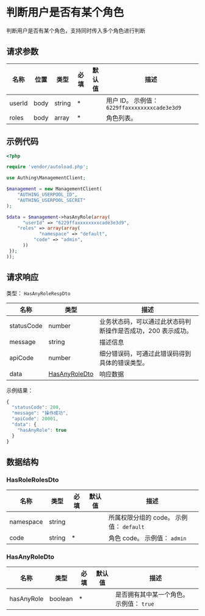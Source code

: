 # 判断用户是否有某个角色

<!--
  警告⚠️：
  不要直接修改该文档，
  https://github.com/Authing/authing-docs-factory
  使用该项目进行生成
-->

判断用户是否有某个角色，支持同时传入多个角色进行判断

## 请求参数

| 名称 | 位置 | 类型 | 必填 | 默认值 | 描述 |
| ---- | --- | ---- | ---- | ---- | ---- |
| userId | body | string | \* |  | 用户 ID。 示例值： `6229ffaxxxxxxxxcade3e3d9` |
| roles | body | array | \* |  | 角色列表。  |


## 示例代码

```php
<?php

require 'vendor/autoload.php';

use Authing\ManagementClient;

$management = new ManagementClient(
    "AUTHING_USERPOOL_ID",
    "AUTHING_USERPOOL_SECRET"
);

$data = $management->hasAnyRole(array(
      "userId" => "6229ffaxxxxxxxxcade3e3d9",
    "roles" => array(array(
            "namespace" => "default",
          "code" => "admin",
      ))
 });
));
```


## 请求响应

类型： `HasAnyRoleRespDto`

| 名称 | 类型 | 描述 |
| ---- | ---- | ---- |
| statusCode | number | 业务状态码，可以通过此状态码判断操作是否成功，200 表示成功。 |
| message | string | 描述信息 |
| apiCode | number | 细分错误码，可通过此错误码得到具体的错误类型。 |
| data | <a href="#HasAnyRoleDto">HasAnyRoleDto</a> | 响应数据 |



示例结果：

```js
{
  "statusCode": 200,
  "message": "操作成功",
  "apiCode": 20001,
  "data": {
    "hasAnyRole": true
  }
}
```

## 数据结构


### <a id="HasRoleRolesDto"></a> HasRoleRolesDto

| 名称 | 类型 | 必填 |默认值| 描述 |
| ---- |  ---- | ---- | --- | ---- |
| namespace | string |  |  | 所属权限分组的 code。 示例值： `default`  |
  | code | string | \* |  | 角色 code。 示例值： `admin`  |
  

### <a id="HasAnyRoleDto"></a> HasAnyRoleDto

| 名称 | 类型 | 必填 |默认值| 描述 |
| ---- |  ---- | ---- | --- | ---- |
| hasAnyRole | boolean | \* |  | 是否拥有其中某一个角色。 示例值： `true`  |
  

